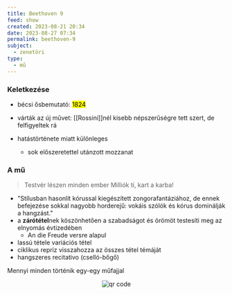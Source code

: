 ```yaml
---
title: Beethoven 9
feed: show
created: 2023-08-21 20:34
date: 2023-08-27 07:34
permalink: beethoven-9
subject:
  - zenetöri
type:
  - mű
---
```


### Keletkezése
- bécsi ősbemutató: <mark>1824</mark>
- várták az új művet: [[Rossini]]nél kisebb népszerűségre tett szert, de felfigyeltek rá

- hatástörténete miatt különleges
	- sok előszeretettel utánzott mozzanat

### A mű
> Testvér lészen minden ember
> Milliók ti, kart a karba!

- "Stílusban hasonlít kórussal kiegészített zongorafantáziához, de ennek befejezése sokkal nagyobb horderejű: vokáis szólók és kórus dominálják a hangzást."
- a **zárótétel**nek köszönhetően a szabadságot és örömöt testesíti meg az elnyomás évtizedében
	- An die Freude versre alapul
- lassú tétele variációs tétel
- ciklikus repríz visszahozza az összes tétel témáját
- hangszeres recitativo (cselló-bőgő)

Mennyi minden történik egy-egy műfajjal



<p style="text-align: center;"><img src="https://chart.googleapis.com/chart?cht=qr&chl=https://notes.andrasdenes.com/beethoven-9&chs=180x180&choe=UTF-8&chld=L|2" alt="qr code"></p>


